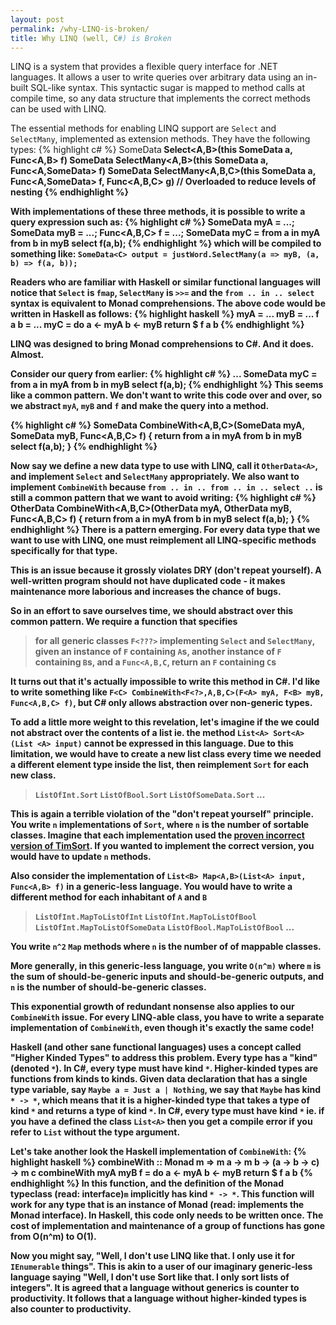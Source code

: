 ```yaml
---
layout: post
permalink: /why-LINQ-is-broken/
title: Why LINQ (well, C#) is Broken
---
```


LINQ is a system that provides a flexible query interface for .NET languages.
It allows a user to write queries over arbitrary data using an in-built
SQL-like syntax. This syntactic sugar is mapped to method calls at compile time,
so any data structure that implements the correct methods can be used with LINQ.

The essential methods for enabling LINQ support are `Select` and `SelectMany`,
implemented as extension methods. They have the following types:
{% highlight c# %}
SomeData<B> Select<A,B>(this SomeData<A> a, Func<A,B> f)
SomeData<B> SelectMany<A,B>(this SomeData<A> a, Func<A,SomeData<B>> f)
SomeData<C> SelectMany<A,B,C>(this SomeData<A> a, Func<A,SomeData<B>> f, Func<A,B,C> g) // Overloaded to reduce levels of nesting
{% endhighlight %}

With implementations of these three methods, it is possible to write a query
expression such as:
{% highlight c# %}
SomeData<A> myA = ...;
SomeData<B> myB = ...;
Func<A,B,C> f = ...;
SomeData<C> myC = from a in myA
                  from b in myB
                  select f(a,b);
{% endhighlight %}
which will be compiled to something like:
`SomeData<C> output = justWord.SelectMany(a => myB, (a, b) => f(a, b));`

Readers who are familiar with Haskell or similar functional languages will
notice that `Select` is `fmap`, `SelectMany` is `>>=` and the
`from .. in .. select` syntax is equivalent to Monad comprehensions. The above
code would be written in Haskell as follows:
{% highlight haskell %}
myA = ...
myB = ...
f a b = ...
myC = do
  a <- myA
  b <- myB
  return $ f a b
{% endhighlight %}

LINQ was designed to bring Monad comprehensions to C#. And it does. Almost.

Consider our query from earlier:
{% highlight c# %}
...
SomeData<C> myC = from a in myA
                  from b in myB
                  select f(a,b);
{% endhighlight %}
This seems like a common pattern. We don't want to write this code over and
over, so we abstract `myA`, `myB` and `f` and make the query into a method.

{% highlight c# %}
SomeData<C> CombineWith<A,B,C>(SomeData<A> myA, SomeData<B> myB, Func<A,B,C> f)
{
    return from a in myA from b in myB select f(a,b);
}
{% endhighlight %}

Now say we define a new data type to use with LINQ, call it `OtherData<A>`, and
implement `Select` and `SelectMany` appropriately. We also want to implement
`CombineWith` because `from .. in .. from .. in .. select ..` is still a common
pattern that we want to avoid writing:
{% highlight c# %}
OtherData<C> CombineWith<A,B,C>(OtherData<A> myA, OtherData<B> myB, Func<A,B,C> f)
{
    return from a in myA from b in myB select f(a,b);
}
{% endhighlight %}
There is a pattern emerging. For every data type that we want to use with LINQ,
one must reimplement all LINQ-specific methods specifically for that type.

This is an issue because it grossly violates DRY (don't repeat yourself).
A well-written program should not have duplicated code - it makes maintenance
more laborious and increases the chance of bugs.

So in an effort to save ourselves time, we should abstract over this common
pattern. We require a function that specifies
> for all generic classes `F<???>` implementing `Select` and `SelectMany`, given
an instance of  `F` containing `A`s, another instance of `F` containing `B`s,
and a `Func<A,B,C`, return an `F` containing `C`s

It turns out that it's actually impossible to write this method in C#. I'd like
to write something like
`F<C> CombineWith<F<?>,A,B,C>(F<A> myA, F<B> myB, Func<A,B,C> f)`, but C# only
allows abstraction over non-generic types.

To add a little more weight to this revelation, let's imagine if the we could
not abstract over the contents of a list ie. the method
`List<A> Sort<A>(List <A> input)` cannot be expressed in this language. Due to
this limitation, we would have to create a new list class every time we needed
a different element type inside the list, then reimplement `Sort` for each new
class.
> `ListOfInt.Sort`
`ListOfBool.Sort`
`ListOfSomeData.Sort`
...

This is again a terrible violation of the "don't repeat yourself" principle.
You write `n` implementations of `Sort`, where `n` is the number of sortable
classes. Imagine that each implementation used the
[proven incorrect version of TimSort](http://envisage-project.eu/proving-android-java-and-python-sorting-algorithm-is-broken-and-how-to-fix-it/).
If you wanted to implement the correct version, you would have to update `n`
methods.

Also consider the implementation of
`List<B> Map<A,B>(List<A> input, Func<A,B> f)` in a generic-less language. You
would have to write a different method for each inhabitant of `A` and `B`
> `ListOfInt.MapToListOfInt`
`ListOfInt.MapToListOfBool`
`ListOfInt.MapToListOfSomeData`
`ListOfBool.MapToListOfBool`
...

You write `n^2` `Map` methods where `n` is the number of of mappable classes.

More generally, in this generic-less language, you write `O(n^m)` where `m` is
the sum of should-be-generic inputs and should-be-generic outputs, and `n` is
the number of should-be-generic classes.

This exponential growth of redundant nonsense also applies to our `CombineWith`
issue. For every LINQ-able class, you have to write a separate implementation
of `CombineWith`, even though it's exactly the same code!

Haskell (and other sane functional languages) uses a concept called "Higher
Kinded Types" to address this problem. Every type has a "kind" (denoted `*`). In
C#, every type must have kind `*`. Higher-kinded types are functions from kinds
to kinds. Given data declaration that has a single type variable, say
`Maybe a = Just a | Nothing`, we say that `Maybe` has kind `* -> *`, which means
that it is a higher-kinded type that takes a type of kind `*` and returns a type
of kind `*`. In C#, every type must have kind `*` ie. if you have a defined the
class `List<A>` then you get a compile error if you refer to `List` without
the type argument.

Let's take another look the Haskell implementation of `CombineWith`:
{% highlight haskell %}
combineWith :: Monad m => m a -> m b -> (a -> b -> c) -> m c
combineWith myA myB f = do
  a <- myA
  b <- myB
  return $ f a b
{% endhighlight %}
In this function, and the definition of the Monad typeclass (read: interface)`m`
implicitly has kind `* -> *`. This function will work for any type that is
an instance of Monad (read: implements the Monad interface). In Haskell, this
code only needs to be written once. The cost of implementation and maintenance
of a group of functions has gone from O(n^m) to O(1).

Now you might say, "Well, I don't use LINQ like that. I only use it for
`IEnumerable` things". This is akin to a user of our imaginary generic-less
language saying "Well, I don't use Sort like that. I only sort lists of
integers". It is agreed that a language without generics is counter to
productivity. It follows that a language without higher-kinded types is also
counter to productivity.
